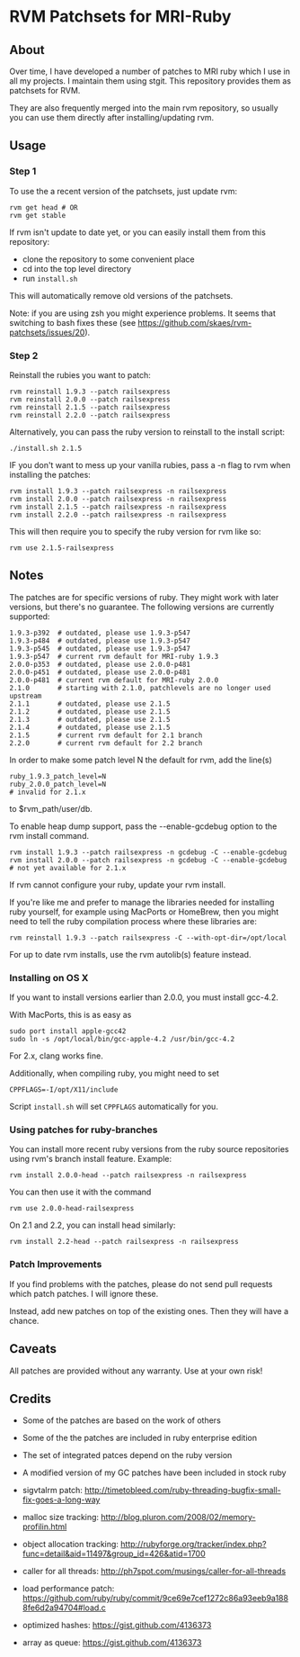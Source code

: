 # RVM Patchsets for MRI-Ruby

## About

Over time, I have developed a number of patches to MRI ruby which I use in all my
projects. I maintain them using stgit. This repository provides them as patchsets for RVM.

They are also frequently merged into the main rvm repository, so usually you can use
them directly after installing/updating rvm.

## Usage

### Step 1

To use the a recent version of the patchsets, just update rvm:

    rvm get head # OR
    rvm get stable

If rvm isn't update to date yet, or you can easily install them from this repository:

* clone the repository to some convenient place
* cd into the top level directory
* run `install.sh`

This will automatically remove old versions of the patchsets.

Note: if you are using zsh you might experience problems. It seems that
switching to bash fixes these (see https://github.com/skaes/rvm-patchsets/issues/20).

### Step 2

Reinstall the rubies you want to patch:

    rvm reinstall 1.9.3 --patch railsexpress
    rvm reinstall 2.0.0 --patch railsexpress
    rvm reinstall 2.1.5 --patch railsexpress
    rvm reinstall 2.2.0 --patch railsexpress

Alternatively, you can pass the ruby version to reinstall to the install script:

    ./install.sh 2.1.5

IF you don't want to mess up your vanilla rubies, pass a -n flag to rvm when installing
the patches:

    rvm install 1.9.3 --patch railsexpress -n railsexpress
    rvm install 2.0.0 --patch railsexpress -n railsexpress
    rvm install 2.1.5 --patch railsexpress -n railsexpress
    rvm install 2.2.0 --patch railsexpress -n railsexpress

This will then require you to specify the ruby version for rvm like so:

    rvm use 2.1.5-railsexpress

## Notes

The patches are for specific versions of ruby. They might work with later versions, but
there's no guarantee. The following versions are currently supported:

    1.9.3-p392  # outdated, please use 1.9.3-p547
    1.9.3-p484  # outdated, please use 1.9.3-p547
    1.9.3-p545  # outdated, please use 1.9.3-p547
    1.9.3-p547  # current rvm default for MRI-ruby 1.9.3
    2.0.0-p353  # outdated, please use 2.0.0-p481
    2.0.0-p451  # outdated, please use 2.0.0-p481
    2.0.0-p481  # current rvm default for MRI-ruby 2.0.0
    2.1.0       # starting with 2.1.0, patchlevels are no longer used upstream
    2.1.1       # outdated, please use 2.1.5
    2.1.2       # outdated, please use 2.1.5
    2.1.3       # outdated, please use 2.1.5
    2.1.4       # outdated, please use 2.1.5
    2.1.5       # current rvm default for 2.1 branch
    2.2.0       # current rvm default for 2.2 branch

In order to make some patch level N the default for rvm, add the line(s)

    ruby_1.9.3_patch_level=N
    ruby_2.0.0_patch_level=N
    # invalid for 2.1.x

to $rvm_path/user/db.

To enable heap dump support, pass the --enable-gcdebug option to the rvm install command.

    rvm install 1.9.3 --patch railsexpress -n gcdebug -C --enable-gcdebug
    rvm install 2.0.0 --patch railsexpress -n gcdebug -C --enable-gcdebug
    # not yet available for 2.1.x

If rvm cannot configure your ruby, update your rvm install.

If you're like me and prefer to manage the libraries needed for
installing ruby yourself, for example using MacPorts or HomeBrew, then
you might need to tell the ruby compilation process where these
libraries are:

    rvm reinstall 1.9.3 --patch railsexpress -C --with-opt-dir=/opt/local

For up to date rvm installs, use the rvm autolib(s) feature instead.

### Installing on OS X

If you want to install versions earlier than 2.0.0, you must install gcc-4.2.

With MacPorts, this is as easy as

    sudo port install apple-gcc42
    sudo ln -s /opt/local/bin/gcc-apple-4.2 /usr/bin/gcc-4.2

For 2.x, clang works fine.

Additionally, when compiling ruby, you might need to set

    CPPFLAGS=-I/opt/X11/include

Script `install.sh` will set `CPPFLAGS` automatically for you.


### Using patches for ruby-branches

You can install more recent ruby versions from the ruby source
repositories using rvm's branch install feature. Example:

    rvm install 2.0.0-head --patch railsexpress -n railsexpress

You can then use it with the command

    rvm use 2.0.0-head-railsexpress

On 2.1 and 2.2, you can install head similarly:

    rvm install 2.2-head --patch railsexpress -n railsexpress

### Patch Improvements

If you find problems with the patches, please do not send pull requests which patch
patches. I will ignore these.

Instead, add new patches on top of the existing ones. Then they will have a chance.

## Caveats

All patches are provided without any warranty. Use at your own risk!

## Credits

* Some of the patches are based on the work of others
* Some of the the patches are included in ruby enterprise edition
* The set of integrated patces depend on the ruby version
* A modified version of my GC patches have been included in stock ruby

* sigvtalrm patch: http://timetobleed.com/ruby-threading-bugfix-small-fix-goes-a-long-way
* malloc size tracking: http://blog.pluron.com/2008/02/memory-profilin.html
* object allocation tracking: http://rubyforge.org/tracker/index.php?func=detail&aid=11497&group_id=426&atid=1700
* caller for all threads: http://ph7spot.com/musings/caller-for-all-threads
* load performance patch: https://github.com/ruby/ruby/commit/9ce69e7cef1272c86a93eeb9a1888fe6d2a94704#load.c
* optimized hashes: https://gist.github.com/4136373
* array as queue: https://gist.github.com/4136373
